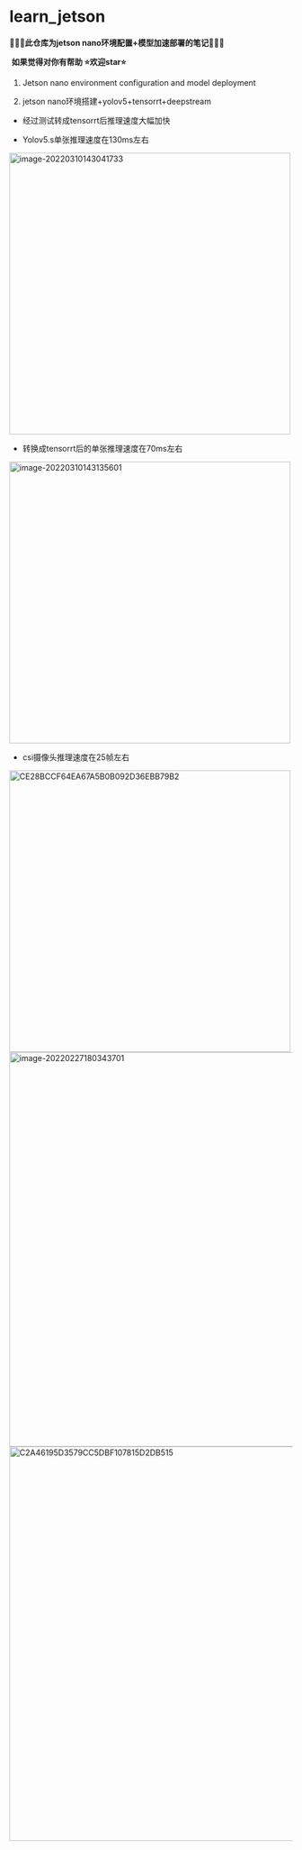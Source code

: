 # learn_jetson

<div id="top"></div>

🚀🚀🚀**此仓库为jetson nano环境配置+模型加速部署的笔记**🚀🚀🚀

​                      **如果觉得对你有帮助 ⭐️欢迎star⭐️**



1. Jetson nano environment configuration and model deployment

2. jetson nano环境搭建+yolov5+tensorrt+deepstream

- 经过测试转成tensorrt后推理速度大幅加快

- Yolov5.s单张推理速度在130ms左右

<img src="https://raw.githubusercontent.com/yin-qiyu/picbed/master/img/image-20220310143041733.png" alt="image-20220310143041733" width="500"  />

- 转换成tensorrt后的单张推理速度在70ms左右

<img src="https://raw.githubusercontent.com/yin-qiyu/picbed/master/img/image-20220310143135601.png" alt="image-20220310143135601" width="500" />

- csi摄像头推理速度在25帧左右

<img src="https://raw.githubusercontent.com/yin-qiyu/picbed/master/img/CE28BCCF64EA67A5B0B092D36EBB79B2.jpg" alt="CE28BCCF64EA67A5B0B092D36EBB79B2" width="500"  />

<img src="https://raw.githubusercontent.com/yin-qiyu/picbed/master/img/image-20220227180343701.png" alt="image-20220227180343701" width="700" />

<img src="https://raw.githubusercontent.com/yin-qiyu/picbed/master/img/C2A46195D3579CC5DBF107815D2DB515.jpg" alt="C2A46195D3579CC5DBF107815D2DB515" width="700" />

